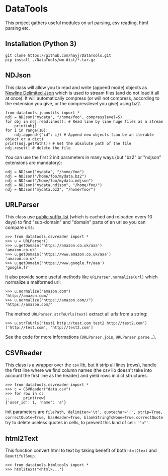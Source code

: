 
# DataTools

This project gathers useful modules on url parsing, csv reading, html parsing etc.

## Installation (Python 3)

	git clone https://github.com/hayj/DataTools.git
	pip install ./DataTools/wm-dist/*.tar.gz

## NDJson

This class will allow you to read and write (append mode) objects as [Newline Delimited Json](http://jsonlines.org/) which is used to stream files (and do not load it all at once). It will automatically compress (or will not compress, according to the extension you give, or the compresslevel you give) using bz2.

	from datatools.jsonutils import *
	ndj = NDJson("mydata", "/home/foo", compresslevel=5)
	for obj in ndj.readlines(): # Read line by line huge files as a stream
		print(obj)
	for i in range(10):
		ndj.append({"id": i}) # Append new objects (can be an iterable object or a dict)
	print(ndj.getPath()) # Get the absolute path of the file
	ndj.reset() # delete the file

You can use the first 2 init parameters in many ways (but "bz2" or "ndjson" extensions are mandatory):

	ndj = NDJson("mydata", "/home/foo")
	ndj = NDJson("/home/foo/mydata.bz2")
	ndj = NDJson("/home/foo/mydata.ndjson")
	ndj = NDJson("mydata.ndjson", "/home/foo/")
	ndj = NDJson("mydata.bz2", "/home/foo/")

## URLParser

This class use [public suffix list](https://publicsuffix.org/) (which is cached and reloaded every 10 days) to find "sub-domain" and "domain" parts of an url so you can compare urls:

	>>> from datatools.csvreader import *
	>>> u = URLParser()
	>>> u.getDomain('https://amazon.co.uk/aaa')
	'amazon.co.uk'
	>>> u.getDomain('https://www.amazon.co.uk/aaa')
	'amazon.co.uk'
	>>> u.getDomain('https://www.google.fr/aaa')
	'google.fr'

It also provide some useful methods like `URLParser.normalize(url)` which normalize a malformed url:

	>>> u.normalize("amazon.com")
	'http://amazon.com/'
	>>> u.normalize("https://amazon.com//")
	'https://amazon.com/'

The method `URLParser.strToUrls(text)` extract all urls from a string:

	>>> u.strToUrls("test1 http://test.com test2 http://test2.com")
	['http://test.com', 'http://test2.com']

See the code for more informations (`URLParser.join`, `URLParser.parse`...).

## CSVReader

This class is a wrapper over the `csv` lib, but it strip all lines (rows), handle the first line where we find column names (the csv lib doesn't take into account the first line as the header) and yield rows in dict structures.

	>>> from datatools.csvreader import *
	>>> c = CSVReader("data.csv")
	>>> for row in c:
	...     print(row)
	{'user_id': 1, 'name': 'a'}

Init parameters are `filePath, delimiter='\t', quotechar='|', strip=True, correctQuote=True, hasHeader=True, blankStringToNone=True`. `correctQuote` try to delete useless quotes in cells, to prevent this kind of cell: `'"a"'`.

## html2Text

This function convert html to text by taking benefit of both `html2text` and `BeautifulSoup`.

	>>> from datatools.htmltools import *
	>>> html2text("<html>...")